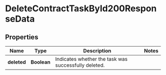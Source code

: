 

# DeleteContractTaskById200ResponseData


## Properties

| Name | Type | Description | Notes |
|------------ | ------------- | ------------- | -------------|
|**deleted** | **Boolean** | Indicates whether the task was successfully deleted. |  |



